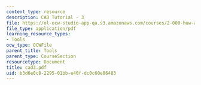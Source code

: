 ```yaml
---
content_type: resource
description: CAD Tutorial - 3
file: https://ol-ocw-studio-app-qa.s3.amazonaws.com/courses/2-000-how-and-why-machines-work-spring-2002/b3d6e0c8229501bbe40fdc0c60e86483_cad3.pdf
file_type: application/pdf
learning_resource_types:
- Tools
ocw_type: OCWFile
parent_title: Tools
parent_type: CourseSection
resourcetype: Document
title: cad3.pdf
uid: b3d6e0c8-2295-01bb-e40f-dc0c60e86483
---
```

